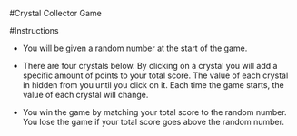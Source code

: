 #Crystal Collector Game

#Instructions

* You will be given a random number at the start of the game.

* There are four crystals below. By clicking on a crystal you will add a specific amount of points to your total score. The value of each crystal in hidden from you until you click on it. Each time the game starts, the value of each crystal will change.

* You win the game by matching your total score to the random number. You lose the game if your total score goes above the random number.

